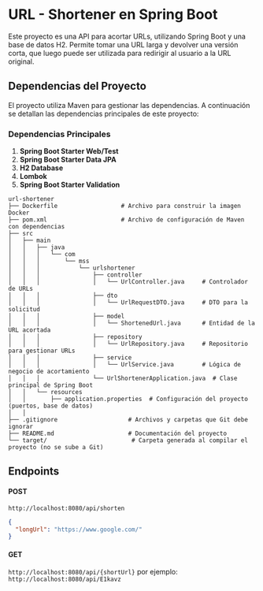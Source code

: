 # URL - Shortener en Spring Boot

Este proyecto es una API para acortar URLs, utilizando Spring Boot y una base de datos H2. Permite tomar una URL larga y devolver una versión corta, que luego puede ser utilizada para redirigir al usuario a la URL original.

## Dependencias del Proyecto

El proyecto utiliza Maven para gestionar las dependencias. A continuación se detallan las dependencias principales de este proyecto:

### Dependencias Principales

1. **Spring Boot Starter Web/Test** 
2. **Spring Boot Starter Data JPA** 
3. **H2 Database** 
4. **Lombok** 
5. **Spring Boot Starter Validation** 


```
url-shortener
├── Dockerfile                  # Archivo para construir la imagen Docker
├── pom.xml                     # Archivo de configuración de Maven con dependencias
├── src
│   ├── main
│   │   ├── java
│   │   │   └── com
│   │   │       └── mss
│   │   │           └── urlshortener
│   │   │               ├── controller
│   │   │               │   └── UrlController.java     # Controlador de URLs
│   │   │               ├── dto
│   │   │               │   └── UrlRequestDTO.java     # DTO para la solicitud
│   │   │               ├── model
│   │   │               │   └── ShortenedUrl.java      # Entidad de la URL acortada
│   │   │               ├── repository
│   │   │               │   └── UrlRepository.java     # Repositorio para gestionar URLs
│   │   │               ├── service
│   │   │               │   └── UrlService.java        # Lógica de negocio de acortamiento
│   │   │               └── UrlShortenerApplication.java  # Clase principal de Spring Boot
│   │   └── resources
│   │       ├── application.properties  # Configuración del proyecto (puertos, base de datos)
│   │
├── .gitignore                    # Archivos y carpetas que Git debe ignorar
├── README.md                     # Documentación del proyecto
└── target/                        # Carpeta generada al compilar el proyecto (no se sube a Git)
```


##	Endpoints
####	POST 
`http://localhost:8080/api/shorten`
```json
{
  "longUrl": "https://www.google.com/"
}
```

####	GET
`http://localhost:8080/api/{shortUrl}` por ejemplo: `http://localhost:8080/api/E1kavz`